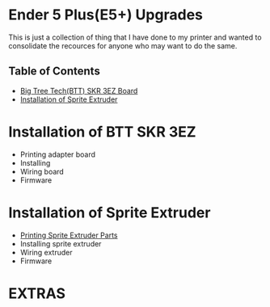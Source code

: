 # Ender 5 Plus(E5+) Upgrades

This is just a collection of thing that I have done to my printer and wanted to consolidate the recources for anyone who may want to do the same. 


## Table of Contents

 * [Big Tree Tech(BTT) SKR 3EZ Board](#installation-of-btt-skr-3ez) 
 * [Installation of Sprite Extruder](#installation-of-sprite-extruder)


# Installation of BTT SKR 3EZ

* Printing adapter board
* Installing
* Wiring board
* Firmware

# Installation of Sprite Extruder

* [Printing Sprite Extruder Parts](Printing%20Sprite%20Extruder%20Parts.md)
* Installing sprite extruder
* Wiring extruder
* Firmware

# EXTRAS